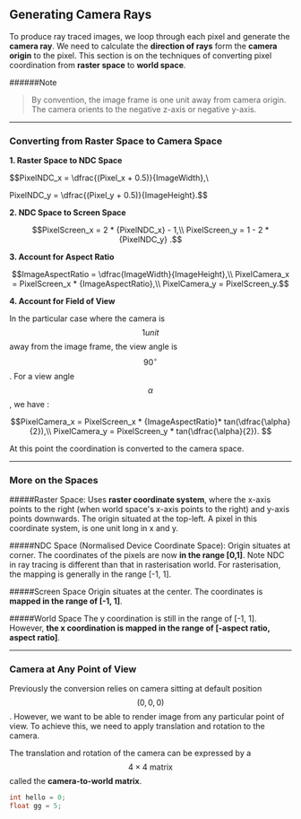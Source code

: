 ## Generating Camera Rays
To produce ray traced images, we loop through each pixel and generate the **camera ray**. We need to calculate the **direction of rays** form the **camera origin** to the pixel. This section is on the techniques of converting pixel coordination from **raster space** to **world space**.

######Note
> By convention, the image frame is one unit away from camera origin. The camera orients to the negative z-axis or negative y-axis.

 
---
### Converting from Raster Space to Camera Space
 **1. Raster Space to NDC Space**
 
$$PixelNDC_x = \dfrac{(Pixel_x + 0.5)}{ImageWidth},\\

PixelNDC_y = \dfrac{(Pixel_y + 0.5)}{ImageHeight}.$$
 
 **2. NDC Space to Screen Space**
 
 $$PixelScreen_x = 2 * {PixelNDC_x} - 1,\\
 PixelScreen_y = 1 - 2 * {PixelNDC_y} .$$
  
 **3. Account for Aspect Ratio**
   
 $$ImageAspectRatio = \dfrac{ImageWidth}{ImageHeight},\\
PixelCamera_x = PixelScreen_x * {ImageAspectRatio},\\
PixelCamera_y = PixelScreen_y.$$

**4. Account for Field of View**

In the particular case where the camera is $$1 unit$$ away from the image frame, the view angle is $$90^\circ$$. For a view angle $$\alpha$$, we have :

$$PixelCamera_x = PixelScreen_x * {ImageAspectRatio}* tan(\dfrac{\alpha}{2}),\\
PixelCamera_y = PixelScreen_y * tan(\dfrac{\alpha}{2}).
$$

At this point the coordination is converted to the camera space.


---
### More on the Spaces
#####Raster Space:
Uses **raster coordinate system**, where the x-axis points to the right (when world space's x-axis points to the right) and y-axis points downwards. The origin situated at the top-left. A pixel in this coordinate system, is one unit long in x and y.     

#####NDC Space (Normalised Device Coordinate Space):
Origin situates at corner. The coordinates of the pixels are now **in the range [0,1]**. Note NDC in ray tracing is different than that in rasterisation world. For rasterisation, the mapping is generally in the range [-1, 1].

#####Screen Space
Origin situates at the center. The coordinates is **mapped in the range of [-1, 1]**.

#####World Space
The y coordination is still in the range of [-1, 1]. However, **the x coordination is mapped in the range of [-aspect ratio, aspect ratio]**.

---
### Camera at Any Point of View
Previously the conversion relies on camera sitting at default position $$(0,0,0)$$. However, we want to be able to render image from any particular point of view. To achieve this, we need to apply translation and rotation to the camera.

The translation and rotation of the camera can be expressed by a $$ 4 \times 4 \text{ matrix}$$ called the **camera-to-world matrix**.

```c
int hello = 0;
float gg = 5; 
```
